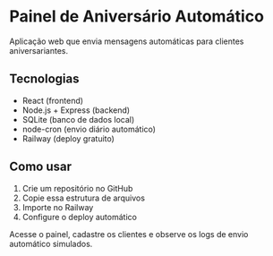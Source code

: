 # Painel de Aniversário Automático

Aplicação web que envia mensagens automáticas para clientes aniversariantes.

## Tecnologias

- React (frontend)
- Node.js + Express (backend)
- SQLite (banco de dados local)
- node-cron (envio diário automático)
- Railway (deploy gratuito)

## Como usar

1. Crie um repositório no GitHub
2. Copie essa estrutura de arquivos
3. Importe no Railway
4. Configure o deploy automático

Acesse o painel, cadastre os clientes e observe os logs de envio automático simulados.
